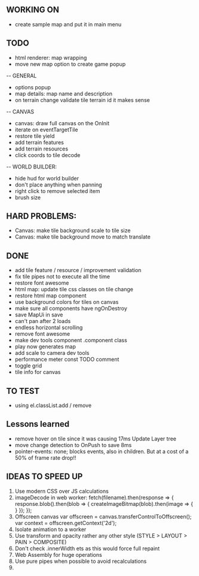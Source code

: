 ## WORKING ON
- create sample map and put it in main menu

## TODO
- html renderer: map wrapping
- move new map option to create game popup



-- GENERAL
- options popup
- map details: map name and description
- on terrain change validate tile terrain id it makes sense


-- CANVAS
- canvas: draw full canvas on the OnInit
- iterate on eventTargetTile
- restore tile yield
- add terrain features
- add terrain resources
- click coords to tile decode

-- WORLD BUILDER:
- hide hud for world builder
- don't place anything when panning
- right click to remove selected item
- brush size

## HARD PROBLEMS:
- Canvas: make tile background scale to tile size
- Canvas: make tile background move to match translate

## DONE
- add tile feature / resource / improvement validation
- fix tile pipes not to execute all the time
- restore font awesome
- html map: update tile css classes on tile change
- restore html map component
- use background colors for tiles on canvas 
- make sure all components have ngOnDestroy 
- save MapUi in save
- can't pan after 2 loads
- endless horizontal scrolling
- remove font awesome
- make dev tools component .component class
- play now generates map
- add scale to camera dev tools
- performance meter const TODO comment
- toggle grid
- tile info for canvas

  


  

## TO TEST
- using el.classList.add / remove





## Lessons learned
- remove hover on tile since it was causing 17ms Update Layer tree
- move change detection to OnPush to save 8ms
- pointer-events: none; blocks events, also in children. But at a cost of a 50% of frame rate drop!!



## IDEAS TO SPEED UP 
1. Use modern CSS over JS calculations 
1. imageDecode in web worker:
fetch(filename).then(response => {
  response.blob().then(blob => {
    createImageBitmap(blob).then(image => {
    }
  });
});
1. Offscreen canvas
var offscreen = canvas.transferControlToOffscreen();
var context = offscreen.getContext('2d');
1. Isolate animation to a worker
1. Use transform and opacity rather any other style (STYLE > LAYOUT > PAIN > COMPOSITE)
1. Don't check .innerWidth ets as this would force full repaint
1. Web Assembly for huge operations
1. Use pure pipes when possible to avoid recalculations
1.  
